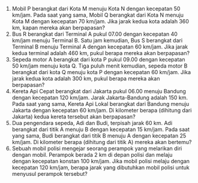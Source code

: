 1. Mobil P berangkat dari Kota M menuju Kota N dengan kecepatan 50 km/jam. Pada saat yang sama, Mobil Q berangkat dari Kota N menuju Kota M dengan kecepatan 70 km/jam. Jika jarak kedua kota adalah 360 km, kapan mereka akan berpapasan?
2. Bus R berangkat dari Terminal A pukul 07.00 dengan kecepatan 40 km/jam menuju Terminal B. Satu jam kemudian, Bus S berangkat dari Terminal B menuju Terminal A dengan kecepatan 60 km/jam. Jika jarak kedua terminal adalah 460 km, pukul berapa mereka akan berpapasan?
3. Sepeda motor A berangkat dari kota P pukul 09.00 dengan kecepatan 50 km/jam menuju kota Q. Tiga puluh menit kemudian, sepeda motor B berangkat dari kota Q menuju kota P dengan kecepatan 60 km/jam. Jika jarak kedua kota adalah 300 km, pukul berapa mereka akan berpapasan?
4. Kereta Api Cepat berangkat dari Jakarta pukul 06.00 menuju Bandung dengan kecepatan 120 km/jam. Jarak Jakarta-Bandung adalah 150 km. Pada saat yang sama, Kereta Api Lokal berangkat dari Bandung menuju Jakarta dengan kecepatan 60 km/jam. Di kilometer berapa (dihitung dari Jakarta) kedua kereta tersebut akan berpapasan?
5. Dua pengendara sepeda, Adi dan Budi, terpisah jarak 60 km. Adi berangkat dari titik A menuju B dengan kecepatan 15 km/jam. Pada saat yang sama, Budi berangkat dari titik B menuju A dengan kecepatan 25 km/jam. Di kilometer berapa (dihitung dari titik A) mereka akan bertemu?
6. Sebuah mobil polisi mengejar seorang perampok yang melarikan diri dengan mobil. Perampok berada 2 km di depan polisi dan melaju dengan kecepatan konstan 100 km/jam. Jika mobil polisi melaju dengan kecepatan 120 km/jam, berapa jarak yang dibutuhkan mobil polisi untuk menyusul perampok tersebut?